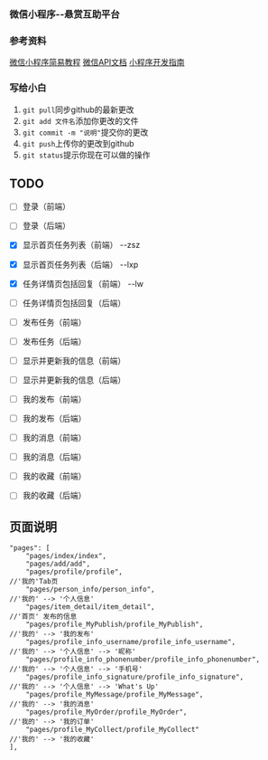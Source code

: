 ### 微信小程序--悬赏互助平台

### 参考资料
[微信小程序简易教程](https://developers.weixin.qq.com/miniprogram/dev/)
[微信API文档](https://developers.weixin.qq.com/miniprogram/dev/api/)
[小程序开发指南](https://developers.weixin.qq.com/ebook?action=get_post_info&token=935589521&volumn=1&lang=zh_CN&book=miniprogram&docid=0008aeea9a8978ab0086a685851c0a)


### 写给小白
1. `git pull`同步github的最新更改
2. `git add 文件名`添加你更改的文件
3. `git commit -m "说明"`提交你的更改
4. `git push`上传你的更改到github
5. `git status`提示你现在可以做的操作


## TODO
- [ ] 登录（前端）
- [ ] 登录（后端）
- [x] 显示首页任务列表（前端） --zsz
- [x] 显示首页任务列表（后端） --lxp
- [x] 任务详情页包括回复（前端） --lw
- [ ] 任务详情页包括回复（后端）
- [ ] 发布任务（前端）
- [ ] 发布任务（后端）
- [ ] 显示并更新我的信息（前端）
- [ ] 显示并更新我的信息（后端）
- [ ] 我的发布（前端）
- [ ] 我的发布（后端）
- [ ] 我的消息（前端）
- [ ] 我的消息（后端）
- [ ] 我的收藏（前端）
- [ ] 我的收藏（后端）



## 页面说明

```plain
"pages": [
	"pages/index/index",
	"pages/add/add",
	"pages/profile/profile",                                          //'我的'Tab页
	"pages/person_info/person_info",                                  //'我的' --> '个人信息'
	"pages/item_detail/item_detail",                                  //'首页' 发布的信息
	"pages/profile_MyPublish/profile_MyPublish",                      //'我的' --> '我的发布'
	"pages/profile_info_username/profile_info_username",	          //'我的' --> '个人信息' --> '昵称'
	"pages/profile_info_phonenumber/profile_info_phonenumber",        //'我的' --> '个人信息' --> '手机号'
	"pages/profile_info_signature/profile_info_signature",		      //'我的' --> '个人信息' --> 'What's Up'
	"pages/profile_MyMessage/profile_MyMessage",					  //'我的' --> '我的消息'
	"pages/profile_MyOrder/profile_MyOrder",						  //'我的' --> '我的订单'
	"pages/profile_MyCollect/profile_MyCollect"						  //'我的' --> '我的收藏'
],
```


